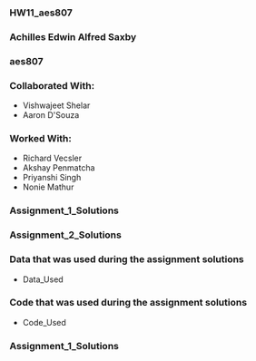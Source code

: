 ### HW11_aes807
### Achilles Edwin Alfred Saxby
### aes807
### Collaborated With:
  - Vishwajeet Shelar
  - Aaron D'Souza
### Worked With:
  - Richard Vecsler
  - Akshay Penmatcha
  - Priyanshi Singh
  - Nonie Mathur

### Assignment_1_Solutions
### Assignment_2_Solutions
### Data that was used during the assignment solutions
  - Data_Used
### Code that was used during the assignment solutions
  - Code_Used
### Assignment_1_Solutions

